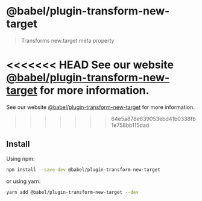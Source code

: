 # @babel/plugin-transform-new-target

> Transforms new.target meta property

<<<<<<< HEAD
See our website [@babel/plugin-transform-new-target](https://babeljs.io/docs/en/next/babel-plugin-transform-new-target.html) for more information.
=======
See our website [@babel/plugin-transform-new-target](https://babeljs.io/docs/en/babel-plugin-transform-new-target) for more information.
>>>>>>> 64e5a878e639053ebd41b0338fb1e758bb115dad

## Install

Using npm:

```sh
npm install --save-dev @babel/plugin-transform-new-target
```

or using yarn:

```sh
yarn add @babel/plugin-transform-new-target --dev
```
